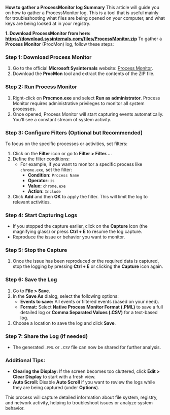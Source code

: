 **How to gather a ProcessMonitor log**
**Summary**
This article will guide you on how to gather a ProcessMonitor log. This is a tool that is useful mainly for troubleshooting what files are being opened on your computer, and what keys are being looked at in your registry.

**1. Download ProcessMonitor from here: https://download.sysinternals.com/files/ProcessMonitor.zip**
To gather a **Process Monitor** (ProcMon) log, follow these steps:

### Step 1: Download Process Monitor
1. Go to the official **Microsoft Sysinternals** website: [Process Monitor](https://learn.microsoft.com/en-us/sysinternals/downloads/procmon).
2. Download the **ProcMon** tool and extract the contents of the ZIP file.

### Step 2: Run Process Monitor
1. Right-click on **Procmon.exe** and select **Run as administrator**. Process Monitor requires administrative privileges to monitor all system processes.
2. Once opened, Process Monitor will start capturing events automatically. You’ll see a constant stream of system activity.

### Step 3: Configure Filters (Optional but Recommended)
To focus on the specific processes or activities, set filters:
1. Click on the **Filter** icon or go to **Filter > Filter...**.
2. Define the filter conditions:
   - For example, if you want to monitor a specific process like `chrome.exe`, set the filter:
     - **Condition:** `Process Name`
     - **Operator:** `is`
     - **Value:** `chrome.exe`
     - **Action:** `Include`
3. Click **Add** and then **OK** to apply the filter. This will limit the log to relevant activities.

### Step 4: Start Capturing Logs
- If you stopped the capture earlier, click on the **Capture** icon (the magnifying glass) or press **Ctrl + E** to resume the log capture.
- Reproduce the issue or behavior you want to monitor.

### Step 5: Stop the Capture
1. Once the issue has been reproduced or the required data is captured, stop the logging by pressing **Ctrl + E** or clicking the **Capture** icon again.

### Step 6: Save the Log
1. Go to **File > Save**.
2. In the **Save As** dialog, select the following options:
   - **Events to save:** All events or filtered events (based on your need).
   - **Format:** Select **Native Process Monitor Format (.PML)** to save a full detailed log or **Comma Separated Values (.CSV)** for a text-based log.
3. Choose a location to save the log and click **Save**.

### Step 7: Share the Log (if needed)
- The generated `.PML` or `.CSV` file can now be shared for further analysis.

### Additional Tips:
- **Clearing the Display:** If the screen becomes too cluttered, click **Edit > Clear Display** to start with a fresh view.
- **Auto Scroll:** Disable **Auto Scroll** if you want to review the logs while they are being captured (under **Options**).

This process will capture detailed information about file system, registry, and network activity, helping to troubleshoot issues or analyze system behavior.



















